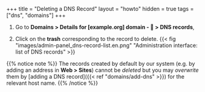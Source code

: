 +++
title = "Deleting a DNS Record"
layout = "howto"
hidden = true
tags = ["dns", "domains"]
+++

1.  Go to **Domains > Details for [example.org] domain - 🔎 > DNS records**,

2.  Click on the **trash** corresponding to the record to delete.
    {{< fig "images/admin-panel_dns-record-list.en.png" "Administration interface: list of DNS records" >}}

{{% notice note %}}
The records created by default by our system (e.g. by adding an address in **Web > Sites**) cannot be *deleted* but you may *overwrite* them by [adding a DNS record]({{< ref "domains/add-dns" >}}) for the relevant host name.
{{% /notice %}}
